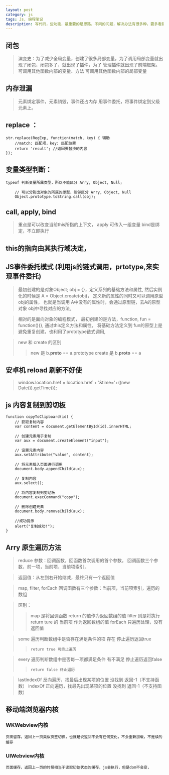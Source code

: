 ```yaml
---
layout: post
category: js
tags: Js, 编程笔记
description: 写代码，些功能，最重要的是思路，不同的问题，解决办法有很多种，要多看别人的代码，多总结，同时也要了解更多的js代码概念，这样代码才能越写越少，越来越健壮，可复用。
---
```




## 闭包

 > 演变史：为了减少全局变量，创建了很多局部变量，为了调用局部变量就出现了闭包，闭包多了，就出现了插件，为了 管理插件就出现了前端框架。
 > 可调用其他函数内部的变量、方法
 > 可调用其他函数内部的局部变量

## 内存泄漏

 > 元素绑定事件，元素销毁，事件还占内存
 > 用事件委托，将事件绑定到父级元素上。


## replace ：

    str.replace(RegExp, function(match, key) { 辅助
        //match: 匹配项，key: 匹配位置
        return 'result'; //返回要替换的内容
    });


## 变量类型判断：

    typeof 判断变量所属类型，所以不能区分 Arry, Object, Null;

        // 可以分别出对象的所属的原型，能够区分 Arry, Object, Null
        Object.prototype.toString.call(obj);


## call, apply, bind

 > 重点是可以改变当前this所指的上下文，
 > apply 可传入一组变量
 > bind是绑定，不立即执行

## this的指向由其执行域决定，

## JS事件委托模式 (利用js的链式调用，prtotype,来实现事件委托)

 > 最初创建的是对象Object; obj = {}，定义系列的基础方法和属性,
 > 然后实例化的时候是 A = Object.create(obj)，
 > 定义新的属性的同时又可以调用原型obj的属性，
 > 也就是当调用 A中没有的属性时，会通过原型链，去A的原型对象 obj中寻找对应的方法,

 > 相对的是面向对象的编程模式，
 > 最初创建的是方法，function, fun = function(){},
 > 通过this定义方法和属性，
 > 将基础方法定义到 fun的原型上是避免重复创建，也利用了prototype链式调用,

 > new 和 create 的区别
 >> new 是 b.__proto__ == a.prototype
 >> create 是 b.__proto__ == a

##  安卓机 reload 刷新不好使

 > window.location.href = location.href + '&time='+((new Date()).getTime());

## js 内容复制到剪切板

    function copyToClipboard(id) {
        // 获取复制内容
        var content = document.getElementById(id).innerHTML;

        // 创建元素用于复制
        var aux = document.createElement("input");

        // 设置元素内容
        aux.setAttribute("value", content);

        // 将元素插入页面进行调用
        document.body.appendChild(aux);

        // 复制内容
        aux.select();

        // 将内容复制到剪贴板
        document.execCommand("copy");

        // 删除创建元素
        document.body.removeChild(aux);

        //成功提示
        alert("复制成功!");
    }


## Arry 原生遍历方法

 > [引用连接]: https://developer.mozilla.org/zh-CN/docs/Web/JavaScript/Reference/Global_Objects/Array/Reduce_clone

 > reduce 参数：回调函数，回函数首次调用的首个参数。
 > 回调函数三个参数，前一项，当前项，当前项索引，

 > 返回值：从左到右开始缩减，最终只有一个返回值

 > map,
 > filter,
 > forEach 回调函数有三个参数：当前项，当前项索引，遍历的数组

 > 区别：
 >>    map     是将回调函数 return 的值作为返回数组的值
 >>    filter  则是将执行 return ture 的 当前项 作为返回数组的值
 >>    forEach 只遍历处理，没有返回值

 > some   遍历判断数组中是否存在满足条件的项 存在 停止遍历返回true
 >>     return true 可终止遍历

 > every  遍历判断数组中是否每一项都满足条件 有不满足 停止遍历返回false
 >>     return false 终止遍历


 > lastIndexOf 反向遍历，找最后出现某项的位置 没找到 返回-1（不支持函数）
 > indexOf     正向遍历，找最先出现某项的位置 没找到 返回-1（不支持函数）


## 移动端浏览器内核

### WKWebview内核
    页面留存，返回上一页类似页签切换，也就是说返回不会有任何变化，不会重新加载，不是读的缓存


### UIWebview内核
    页面缓存，返回上一页的时候相当于读取初始状态的缓存，js会执行，但是dom不会变，




[jekyll]: http://jekyllrb.com/ "Jekyll 官方文档"
[emacs-jekyll]: https://github.com/diasjorge/jekyll.el "Emacs Jekyll 插件"
[emacs-jekyll-better]: https://github.com/tangjiujun/emacs.d/blob/master/custom-util/jekyll.el "修改后的 Emacs Jekyll 插件"